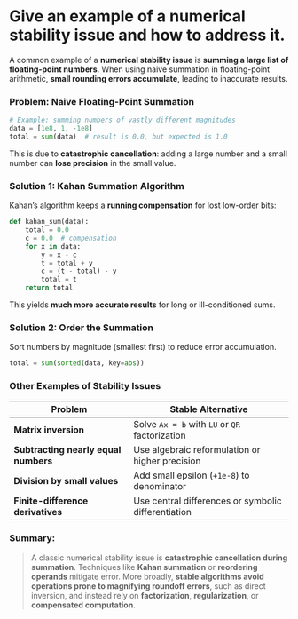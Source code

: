 # Give an example of a numerical stability issue and how to address it.

A common example of a **numerical stability issue** is **summing a large list of floating-point numbers**. When using naive summation in floating-point arithmetic, **small rounding errors accumulate**, leading to inaccurate results.

### Problem: **Naive Floating-Point Summation**

```python
# Example: summing numbers of vastly different magnitudes
data = [1e8, 1, -1e8]
total = sum(data)  # result is 0.0, but expected is 1.0
```

This is due to **catastrophic cancellation**: adding a large number and a small number can **lose precision** in the small value.

### Solution 1: **Kahan Summation Algorithm**

Kahan’s algorithm keeps a **running compensation** for lost low-order bits:

```python
def kahan_sum(data):
    total = 0.0
    c = 0.0  # compensation
    for x in data:
        y = x - c
        t = total + y
        c = (t - total) - y
        total = t
    return total
```

This yields **much more accurate results** for long or ill-conditioned sums.

### Solution 2: **Order the Summation**

Sort numbers by magnitude (smallest first) to reduce error accumulation.

```python
total = sum(sorted(data, key=abs))
```

### Other Examples of Stability Issues

| Problem                              | Stable Alternative                                  |
| ------------------------------------ | --------------------------------------------------- |
| **Matrix inversion**                 | Solve `Ax = b` with `LU` or `QR` factorization      |
| **Subtracting nearly equal numbers** | Use algebraic reformulation or higher precision     |
| **Division by small values**         | Add small epsilon (`+1e-8`) to denominator          |
| **Finite-difference derivatives**    | Use central differences or symbolic differentiation |

### Summary:

> A classic numerical stability issue is **catastrophic cancellation during summation**. Techniques like **Kahan summation** or **reordering operands** mitigate error. More broadly, **stable algorithms avoid operations prone to magnifying roundoff errors**, such as direct inversion, and instead rely on **factorization**, **regularization**, or **compensated computation**.
